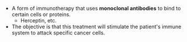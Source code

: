 - A form of immunotherapy that uses **monoclonal antibodies** to bind to certain cells or proteins.
	- Herceptin, etc.
- The objective is that this treatment will stimulate the patient's immune system to attack specific cancer cells.